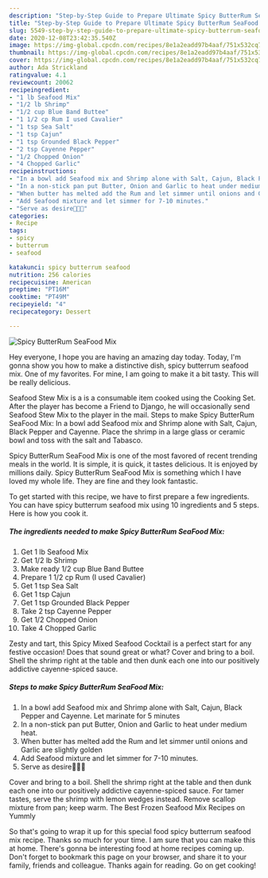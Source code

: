 ```yaml
---
description: "Step-by-Step Guide to Prepare Ultimate Spicy ButterRum SeaFood Mix"
title: "Step-by-Step Guide to Prepare Ultimate Spicy ButterRum SeaFood Mix"
slug: 5549-step-by-step-guide-to-prepare-ultimate-spicy-butterrum-seafood-mix
date: 2020-12-08T23:42:35.540Z
image: https://img-global.cpcdn.com/recipes/8e1a2eadd97b4aaf/751x532cq70/spicy-butterrum-seafood-mix-recipe-main-photo.jpg
thumbnail: https://img-global.cpcdn.com/recipes/8e1a2eadd97b4aaf/751x532cq70/spicy-butterrum-seafood-mix-recipe-main-photo.jpg
cover: https://img-global.cpcdn.com/recipes/8e1a2eadd97b4aaf/751x532cq70/spicy-butterrum-seafood-mix-recipe-main-photo.jpg
author: Ada Strickland
ratingvalue: 4.1
reviewcount: 20062
recipeingredient:
- "1 lb Seafood Mix"
- "1/2 lb Shrimp"
- "1/2 cup Blue Band Buttee"
- "1 1/2 cp Rum I used Cavalier"
- "1 tsp Sea Salt"
- "1 tsp Cajun"
- "1 tsp Grounded Black Pepper"
- "2 tsp Cayenne Pepper"
- "1/2 Chopped Onion"
- "4 Chopped Garlic"
recipeinstructions:
- "In a bowl add Seafood mix and Shrimp alone with Salt, Cajun, Black Pepper and Cayenne. Let marinate for 5 minutes"
- "In a non-stick pan put Butter, Onion and Garlic to heat under medium heat."
- "When butter has melted add the Rum and let simmer until onions and Garlic are slightly golden"
- "Add Seafood mixture and let simmer for 7-10 minutes."
- "Serve as desire🥰🤤🤤"
categories:
- Recipe
tags:
- spicy
- butterrum
- seafood

katakunci: spicy butterrum seafood 
nutrition: 256 calories
recipecuisine: American
preptime: "PT16M"
cooktime: "PT49M"
recipeyield: "4"
recipecategory: Dessert

---
```



![Spicy ButterRum SeaFood Mix](https://img-global.cpcdn.com/recipes/8e1a2eadd97b4aaf/751x532cq70/spicy-butterrum-seafood-mix-recipe-main-photo.jpg)

Hey everyone, I hope you are having an amazing day today. Today, I'm gonna show you how to make a distinctive dish, spicy butterrum seafood mix. One of my favorites. For mine, I am going to make it a bit tasty. This will be really delicious.

Seafood Stew Mix is a is a consumable item cooked using the Cooking Set. After the player has become a Friend to Django, he will occasionally send Seafood Stew Mix to the player in the mail. Steps to make Spicy ButterRum SeaFood Mix: In a bowl add Seafood mix and Shrimp alone with Salt, Cajun, Black Pepper and Cayenne. Place the shrimp in a large glass or ceramic bowl and toss with the salt and Tabasco.

Spicy ButterRum SeaFood Mix is one of the most favored of recent trending meals in the world. It is simple, it is quick, it tastes delicious. It is enjoyed by millions daily. Spicy ButterRum SeaFood Mix is something which I have loved my whole life. They are fine and they look fantastic.


To get started with this recipe, we have to first prepare a few ingredients. You can have spicy butterrum seafood mix using 10 ingredients and 5 steps. Here is how you cook it.

<!--inarticleads1-->

##### The ingredients needed to make Spicy ButterRum SeaFood Mix:

1. Get 1 lb Seafood Mix
1. Get 1/2 lb Shrimp
1. Make ready 1/2 cup Blue Band Buttee
1. Prepare 1 1/2 cp Rum (I used Cavalier)
1. Get 1 tsp Sea Salt
1. Get 1 tsp Cajun
1. Get 1 tsp Grounded Black Pepper
1. Take 2 tsp Cayenne Pepper
1. Get 1/2 Chopped Onion
1. Take 4 Chopped Garlic


Zesty and tart, this Spicy Mixed Seafood Cocktail is a perfect start for any festive occasion! Does that sound great or what? Cover and bring to a boil. Shell the shrimp right at the table and then dunk each one into our positively addictive cayenne-spiced sauce. 

<!--inarticleads2-->

##### Steps to make Spicy ButterRum SeaFood Mix:

1. In a bowl add Seafood mix and Shrimp alone with Salt, Cajun, Black Pepper and Cayenne. Let marinate for 5 minutes
1. In a non-stick pan put Butter, Onion and Garlic to heat under medium heat.
1. When butter has melted add the Rum and let simmer until onions and Garlic are slightly golden
1. Add Seafood mixture and let simmer for 7-10 minutes.
1. Serve as desire🥰🤤🤤


Cover and bring to a boil. Shell the shrimp right at the table and then dunk each one into our positively addictive cayenne-spiced sauce. For tamer tastes, serve the shrimp with lemon wedges instead. Remove scallop mixture from pan; keep warm. The Best Frozen Seafood Mix Recipes on Yummly 

So that's going to wrap it up for this special food spicy butterrum seafood mix recipe. Thanks so much for your time. I am sure that you can make this at home. There's gonna be interesting food at home recipes coming up. Don't forget to bookmark this page on your browser, and share it to your family, friends and colleague. Thanks again for reading. Go on get cooking!
